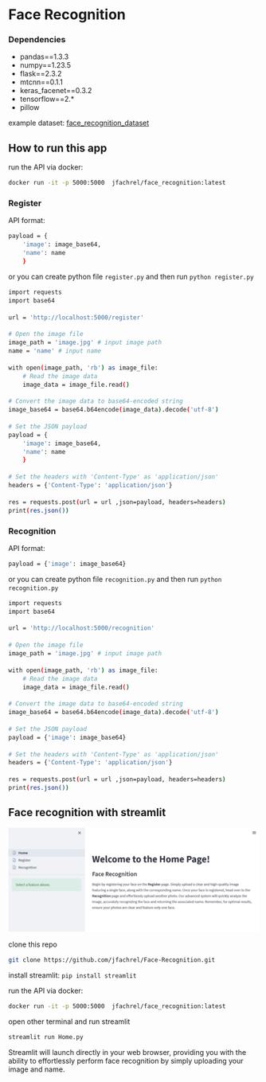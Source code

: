 # Face Recognition

### Dependencies
- pandas==1.3.3
- numpy==1.23.5
- flask==2.3.2
- mtcnn==0.1.1
- keras_facenet==0.3.2
- tensorflow==2.*
- pillow

example dataset: [face_recognition_dataset](https://drive.google.com/drive/folders/1uqJ0OP0RtV9hAuqQ4FMzM3nJL7YRJDT_?usp=sharing)

## How to run this app

run the API via docker:

```bash
docker run -it -p 5000:5000  jfachrel/face_recognition:latest
```

### Register

API format:

```bash
payload = {
    'image': image_base64,
    'name': name
    }
```

or you can create python file `register.py` and then run `python register.py`

```bash
import requests
import base64

url = 'http://localhost:5000/register'

# Open the image file
image_path = 'image.jpg' # input image path
name = 'name' # input name

with open(image_path, 'rb') as image_file:
    # Read the image data
    image_data = image_file.read()

# Convert the image data to base64-encoded string
image_base64 = base64.b64encode(image_data).decode('utf-8')

# Set the JSON payload
payload = {
    'image': image_base64,
    'name': name
    }

# Set the headers with 'Content-Type' as 'application/json'
headers = {'Content-Type': 'application/json'}

res = requests.post(url = url ,json=payload, headers=headers)
print(res.json()) 
 ```

### Recognition

API format:

```bash
payload = {'image': image_base64}
```

or you can create python file `recognition.py` and then run `python recognition.py`

```bash
import requests
import base64

url = 'http://localhost:5000/recognition'

# Open the image file
image_path = 'image.jpg' # input image path

with open(image_path, 'rb') as image_file:
    # Read the image data
    image_data = image_file.read()

# Convert the image data to base64-encoded string
image_base64 = base64.b64encode(image_data).decode('utf-8')

# Set the JSON payload
payload = {'image': image_base64}

# Set the headers with 'Content-Type' as 'application/json'
headers = {'Content-Type': 'application/json'}

res = requests.post(url = url ,json=payload, headers=headers)
print(res.json())
 ```

## Face recognition with streamlit

<img src="https://github.com/jfachrel/Face-Recognition/blob/main/assets/streamlit.png">

clone this repo

```bash
git clone https://github.com/jfachrel/Face-Recognition.git
```

install streamlit: `pip install streamlit`

run the API via docker:

```bash
docker run -it -p 5000:5000  jfachrel/face_recognition:latest
```

open other terminal and run streamlit

```bash
streamlit run Home.py
```

Streamlit will launch directly in your web browser, providing you with the ability to effortlessly perform face recognition by simply uploading your image and name.
